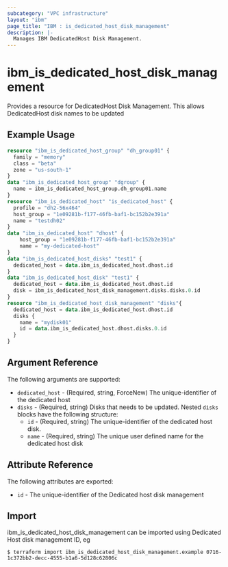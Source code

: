 ```yaml
---
subcategory: "VPC infrastructure"
layout: "ibm"
page_title: "IBM : is_dedicated_host_disk_management"
description: |-
  Manages IBM DedicatedHost Disk Management.
---
```


# ibm\_is_dedicated_host_disk_management

Provides a resource for DedicatedHost Disk Management. This allows DedicatedHost disk names to be updated

## Example Usage

```terraform
resource "ibm_is_dedicated_host_group" "dh_group01" {
  family = "memory"
  class = "beta"
  zone = "us-south-1"
}
data "ibm_is_dedicated_host_group" "dgroup" {
  name = ibm_is_dedicated_host_group.dh_group01.name
}
resource "ibm_is_dedicated_host" "is_dedicated_host" {
  profile = "dh2-56x464"
  host_group = "1e09281b-f177-46fb-baf1-bc152b2e391a"
  name = "testdh02"
}
data "ibm_is_dedicated_host" "dhost" {
	host_group = "1e09281b-f177-46fb-baf1-bc152b2e391a"
	name = "my-dedicated-host"
}
data "ibm_is_dedicated_host_disks" "test1" {
  dedicated_host = data.ibm_is_dedicated_host.dhost.id
}
data "ibm_is_dedicated_host_disk" "test1" {
  dedicated_host = data.ibm_is_dedicated_host.dhost.id
  disk = ibm_is_dedicated_host_disk_management.disks.disks.0.id
}
resource "ibm_is_dedicated_host_disk_management" "disks"{
  dedicated_host = data.ibm_is_dedicated_host.dhost.id
  disks {
    name = "mydisk01"
    id = data.ibm_is_dedicated_host.dhost.disks.0.id
  }
}
```

## Argument Reference

The following arguments are supported:


* `dedicated_host` - (Required, string, ForceNew) The unique-identifier of the dedicated host
* `disks` - (Required, string) Disks that needs to be updated. Nested `disks` blocks have the following structure:
	* `id` - (Required, string) The unique-identifier of the dedicated host disk.
	* `name` - (Required, string) The unique user defined name for the dedicated host disk

## Attribute Reference

The following attributes are exported:


* `id` - The unique-identifier of the Dedicated host disk management

## Import

ibm_is_dedicated_host_disk_management can be imported using Dedicated Host disk management ID, eg

```
$ terraform import ibm_is_dedicated_host_disk_management.example 0716-1c372bb2-decc-4555-b1a6-5d128c62806c
```